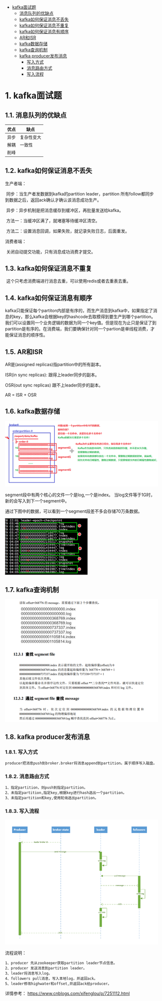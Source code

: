 <!-- TOC -->

- [kafka面试题](#kafka面试题)
    - [消息队列的优缺点](#消息队列的优缺点)
    - [kafka如何保证消息不丢失](#kafka如何保证消息不丢失)
    - [kafka如何保证消息不重复](#kafka如何保证消息不重复)
    - [kafka如何保证消息有顺序](#kafka如何保证消息有顺序)
    - [AR和ISR](#ar和isr)
    - [kafka数据存储](#kafka数据存储)
    - [kafka查询机制](#kafka查询机制)
    - [kafka producer发布消息](#kafka-producer发布消息)
        - [写入方式](#写入方式)
        - [消息路由方式](#消息路由方式)
        - [写入流程](#写入流程)

<!-- /TOC -->

# 1. kafka面试题

## 1.1. 消息队列的优缺点

| 优点 | 缺点       |
| ---- | ---------- |
| 异步 | 复杂性变大 |
| 解耦 | 一致性     |
| 削峰 |            |

## 1.2. kafka如何保证消息不丢失

生产者端：

​		同步：当生产者发数据到kafka的partition leader，partition 所有follow都同步到数据之后，返回ack确认才确认该消息成功生产。

​		异步：异步机制是把消息缓存到缓冲区，再批量发送给kafka。

​				方法一：当缓冲区满了，就堵塞等待缓冲区清空。

​				方法二：设置消息回调，如果失败，就记录失败日志，后面重发。

消费者端：

​		关闭自动提交功能，只有消息成功消费才提交。	

## 1.3. kafka如何保证消息不重复

​		这个只考虑消费端进行消息去重，可以使用redis或者去重表去重。

## 1.4. kafka如何保证消息有顺序

​		kafka只能保证每个partiton内部是有序的，而生产消息到kafka中，如果指定了消息的key，那么kafka会根据key的hashcode去取模得到要生产到哪个partition。我们可以设置同一个业务逻辑的数据为同一个key值。但是现在为止只是保证了到partition是有序的。在消费端，我们要确保针对同一个partion是单线程消费，才能保证消息的顺序性。

## 1.5. AR和ISR

AR是(assigned replicas)指partition中的所有副本。

ISR(in sync replicas): 跟得上leader同步的副本。

OSR(out sync replicas) 跟不上leader同步的副本。

AR = ISR + OSR

## 1.6. kafka数据存储

 ![img](img/kafka01.png) 



segment段中有两个核心的文件一个是log,一个是index。 当log文件等于1G时，新的会写入到下一个segment中。

 通过下图中的数据，可以看到一个segment段差不多会存储70万条数据。

![img](img/kafka02.png)

## 1.7. kafka查询机制

 ![img](img/kafka03.png) 

## 1.8. kafka producer发布消息

### 1.8.1. 写入方式

```
producer把消息push到broker.broker将消息append到partition。属于顺序写入磁盘。
```

### 1.8.2. 消息路由方式

```
1、指定partition，则push到指定partition。
2、未指定partition,指定key,根据key进行hash选出一个partition。
3、未指定partition和key,使用轮询选出partition。
```

### 1.8.3. 写入流程

 ![img](img/kafka04.png) 

流程说明：

```
1、producer 先从zookeeper获取partition leader节点信息。
2、producer 发送消息到partition leader。
3、leader将消息写入log。
4、followers pull消息，写入本地log，并返回ack。
5、leader修改highwater和offset,并返回ack给producer。
```

详情参考： https://www.cnblogs.com/xifenglou/p/7251112.html 